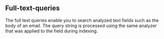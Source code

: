 ## Full-text-queries

The full text queries enable you to search analyzed text fields such as the body of an email. The query string is
processed using the same analyzer that was applied to the field during indexing.